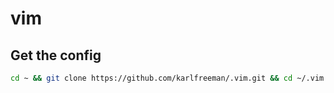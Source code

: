 # vim

## Get the config

```bash
cd ~ && git clone https://github.com/karlfreeman/.vim.git && cd ~/.vim && sh install.sh
```
